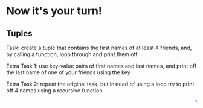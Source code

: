 # Now it's your turn!

## Tuples

Task: create a tuple that contains the first names of at least 4 friends, and, by calling a function, loop through and print them off

Extra Task 1: use key-value pairs of first names and last names, and print off the last name of one of your friends using the key

Extra Task 2: repeat the original task, but instead of using a loop try to print off 4 names using a recursive function

<marquee style='color: blue;'><b>Yay you've completed part 3!</b></marquee>
